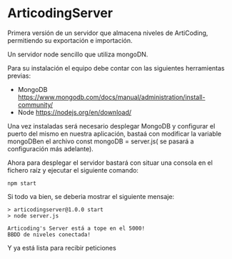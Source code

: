 
# ArticodingServer

Primera versión de un servidor que almacena niveles de ArtiCoding, permitiendo su exportación e importación.

Un servidor node sencillo que utiliza mongoDN.

Para su instalación el equipo debe contar con las siguientes herramientas previas:
- MongoDB <https://www.mongodb.com/docs/manual/administration/install-community/>
- Node <https://nodejs.org/en/download/>

Una vez instaladas será necesario desplegar MongoDB y configurar el puerto del mismo en nuestra aplicación, bastaá con modificar la variable mongoDBen el archivo const mongoDB = server.js( se pasará a configuración más adelante).

Ahora para desplegar el servidor bastará con situar una consola en el fichero raíz y ejecutar el siguiente comando:

```console
npm start
```

Si todo va bien, se deberia mostrar el siguiente mensaje:
```console
> articodingserver@1.0.0 start
> node server.js

Articoding's Server está a tope en el 5000!
BBDD de niveles conectada!

```
Y ya está lista para recibir peticiones
